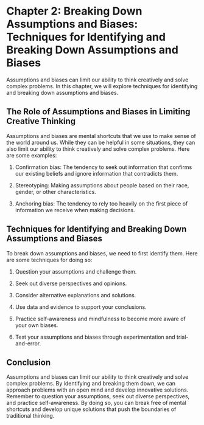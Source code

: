 Chapter 2: Breaking Down Assumptions and Biases: Techniques for Identifying and Breaking Down Assumptions and Biases
====================================================================================================================

Assumptions and biases can limit our ability to think creatively and solve complex problems. In this chapter, we will explore techniques for identifying and breaking down assumptions and biases.

The Role of Assumptions and Biases in Limiting Creative Thinking
----------------------------------------------------------------

Assumptions and biases are mental shortcuts that we use to make sense of the world around us. While they can be helpful in some situations, they can also limit our ability to think creatively and solve complex problems. Here are some examples:

1. Confirmation bias: The tendency to seek out information that confirms our existing beliefs and ignore information that contradicts them.

2. Stereotyping: Making assumptions about people based on their race, gender, or other characteristics.

3. Anchoring bias: The tendency to rely too heavily on the first piece of information we receive when making decisions.

Techniques for Identifying and Breaking Down Assumptions and Biases
-------------------------------------------------------------------

To break down assumptions and biases, we need to first identify them. Here are some techniques for doing so:

1. Question your assumptions and challenge them.

2. Seek out diverse perspectives and opinions.

3. Consider alternative explanations and solutions.

4. Use data and evidence to support your conclusions.

5. Practice self-awareness and mindfulness to become more aware of your own biases.

6. Test your assumptions and biases through experimentation and trial-and-error.

Conclusion
----------

Assumptions and biases can limit our ability to think creatively and solve complex problems. By identifying and breaking them down, we can approach problems with an open mind and develop innovative solutions. Remember to question your assumptions, seek out diverse perspectives, and practice self-awareness. By doing so, you can break free of mental shortcuts and develop unique solutions that push the boundaries of traditional thinking.
